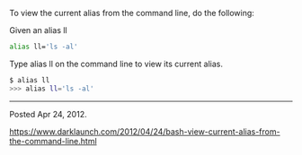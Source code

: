 To view the current alias from the command line, do the following:

Given an alias ll

```bash
alias ll='ls -al'
```

Type alias ll on the command line to view its current alias.

```bash
$ alias ll
>>> alias ll='ls -al'
```

---

Posted Apr 24, 2012.

https://www.darklaunch.com/2012/04/24/bash-view-current-alias-from-the-command-line.html